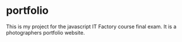 # portfolio
This is my project for the javascript IT Factory course final exam.
It is a photographers portfolio website.
